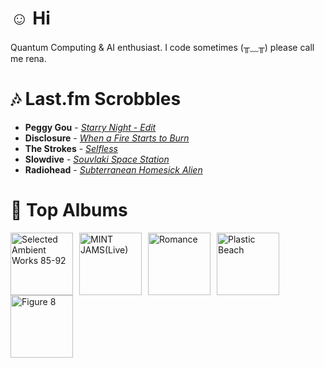 # ☺︎ Hi



Quantum Computing & AI enthusiast. I code sometimes (╥﹏╥)
please call me rena. 

# 🎶 Last.fm Scrobbles

- **Peggy Gou** - *[Starry Night - Edit](https://www.last.fm/music/Peggy+Gou/_/Starry+Night+-+Edit)*
- **Disclosure** - *[When a Fire Starts to Burn](https://www.last.fm/music/Disclosure/_/When+a+Fire+Starts+to+Burn)*
- **The Strokes** - *[Selfless](https://www.last.fm/music/The+Strokes/_/Selfless)*
- **Slowdive** - *[Souvlaki Space Station](https://www.last.fm/music/Slowdive/_/Souvlaki+Space+Station)*
- **Radiohead** - *[Subterranean Homesick Alien](https://www.last.fm/music/Radiohead/_/Subterranean+Homesick+Alien)*

# 📀 Top Albums

<a href='https://www.last.fm/music/Aphex+Twin/Selected+Ambient+Works+85-92'><img src='https://lastfm.freetls.fastly.net/i/u/300x300/36307d33d9e5025c8f4564748e17a5f8.jpg' alt='Selected Ambient Works 85-92' title='Aphex Twin - Selected Ambient Works 85-92' width='100' style='margin-right: 10px;'></a><a href='https://www.last.fm/music/Casiopea/MINT+JAMS(Live)'><img src='https://lastfm.freetls.fastly.net/i/u/300x300/3915580e1b782761ca3d197603ff932f.jpg' alt='MINT JAMS(Live)' title='Casiopea - MINT JAMS(Live)' width='100' style='margin-right: 10px;'></a><a href='https://www.last.fm/music/Fontaines+D.C./Romance'><img src='https://lastfm.freetls.fastly.net/i/u/300x300/4f4ae1fdc6b81d93c41c0054d596ccf0.png' alt='Romance' title='Fontaines D.C. - Romance' width='100' style='margin-right: 10px;'></a><a href='https://www.last.fm/music/Gorillaz/Plastic+Beach'><img src='https://lastfm.freetls.fastly.net/i/u/300x300/ce6e2af584a5480b85b79371b219a92e.png' alt='Plastic Beach' title='Gorillaz - Plastic Beach' width='100' style='margin-right: 10px;'></a><a href='https://www.last.fm/music/Elliott+Smith/Figure+8'><img src='https://lastfm.freetls.fastly.net/i/u/300x300/120386f2880f47dfc71873cda716683c.png' alt='Figure 8' title='Elliott Smith - Figure 8' width='100' style='margin-right: 10px;'></a>